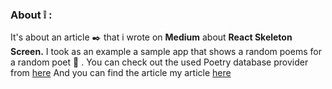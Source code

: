 ### About :grey_exclamation: : 
It's about an article :black_nib: that i wrote on **Medium** about **React Skeleton Screen.**
I took as an example a sample app that shows a random poems for a random poet :scroll: .
You can check out the used Poetry database provider from [here](https://poetrydb.org/index.html) 
And you can find the article my article [here](https://baillahiamine.medium.com/perform-your-react-app-with-react-skeleton-screens-e021558af9d0)
